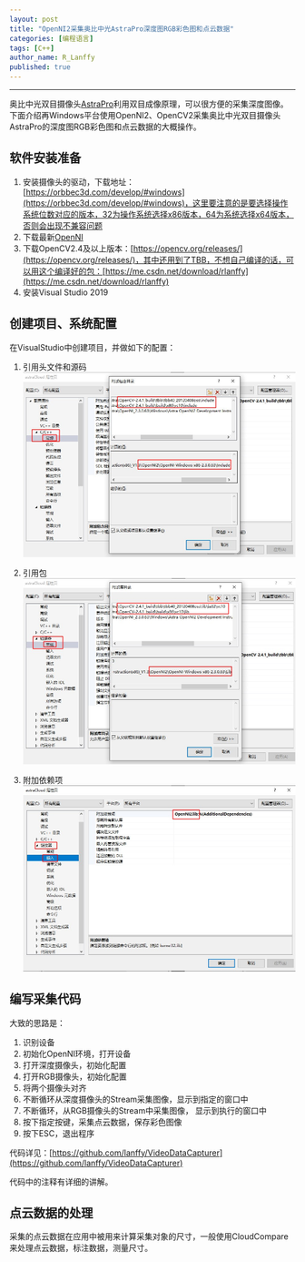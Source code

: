 ```yaml
---
layout: post
title: "OpenNI2采集奥比中光AstraPro深度图RGB彩色图和点云数据"
categories: [编程语言]
tags: [C++]
author_name: R_Lanffy
published: true
---
```

---

奥比中光双目摄像头[AstraPro](http://www.orbbec.com.cn/sys/37.html)利用双目成像原理，可以很方便的采集深度图像。下面介绍再Windows平台使用OpenNI2、OpenCV2采集奥比中光双目摄像头AstraPro的深度图RGB彩色图和点云数据的大概操作。

## 软件安装准备

1. 安装摄像头的驱动，下载地址：[https://orbbec3d.com/develop/#windows](https://orbbec3d.com/develop/#windows)，这里要注意的是要选择操作系统位数对应的版本，32为操作系统选择x86版本，64为系统选择x64版本，否则会出现不兼容问题
2. 下载最新[OpenNI](https://github.com/OpenNI/OpenNI2/releases)
3. 下载OpenCV2.4及以上版本：[https://opencv.org/releases/](https://opencv.org/releases/)，其中还用到了TBB，不想自己编译的话，可以用这个编译好的包：[https://me.csdn.net/download/rlanffy](https://me.csdn.net/download/rlanffy)
4. 安装Visual Studio 2019

## 创建项目、系统配置 

在VisualStudio中创建项目，并做如下的配置：

1. 引用头文件和源码
    ![](/images/posts/2019/10/astra1.jpg)

2. 引用包
    ![](/images/posts/2019/10/astra2.jpg)
    
3. 附加依赖项
    ![](/images/posts/2019/10/astra3.jpg)

## 编写采集代码

大致的思路是：

1. 识别设备
2. 初始化OpenNI环境，打开设备
3. 打开深度摄像头，初始化配置
4. 打开RGB摄像头，初始化配置
5. 将两个摄像头对齐
6. 不断循环从深度摄像头的Stream采集图像，显示到指定的窗口中
7. 不断循环，从RGB摄像头的Stream中采集图像， 显示到执行的窗口中
8. 按下指定按键，采集点云数据，保存彩色图像
9. 按下ESC，退出程序

代码详见：[https://github.com/lanffy/VideoDataCapturer](https://github.com/lanffy/VideoDataCapturer)

代码中的注释有详细的讲解。

## 点云数据的处理

采集的点云数据在应用中被用来计算采集对象的尺寸，一般使用CloudCompare来处理点云数据，标注数据，测量尺寸。

